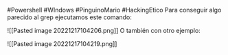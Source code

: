 #Powershell #WIndows #PinguinoMario #HackingEtico 
Para conseguir algo parecido al grep ejecutamos este comando:

![[Pasted image 20221217104206.png]]
O también con otro ejemplo:

![[Pasted image 20221217104219.png]]


